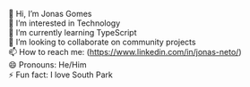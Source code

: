 👋 Hi, I’m Jonas Gomes  
👀 I’m interested in Technology  
🌱 I’m currently learning TypeScript  
💞️ I’m looking to collaborate on community projects  
📫 How to reach me: (https://www.linkedin.com/in/jonas-neto/)  
😄 Pronouns: He/Him  
⚡ Fun fact: I love South Park
